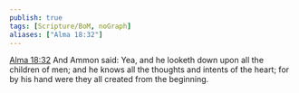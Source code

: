 ```yaml
---
publish: true
tags: [Scripture/BoM, noGraph]
aliases: ["Alma 18:32"]
---
```

[Alma 18:32](https://churchofjesuschrist.org/study/scriptures/bofm/alma/18?lang=eng&id=p32#p32) And Ammon said: Yea, and he looketh down upon all the children of men; and he knows all the thoughts and intents of the heart; for by his hand were they all created from the beginning.

